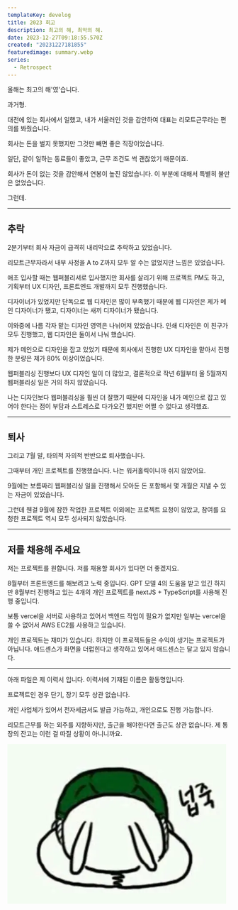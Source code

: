 ```yaml
---
templateKey: develog
title: 2023 회고
description: 최고의 해, 최악의 해.
date: 2023-12-27T09:18:55.570Z
created: "20231227181855"
featuredimage: summary.webp
series:
  - Retrospect
---
```

올해는 최고의 해'였'습니다.

과거형.

대전에 있는 회사에서 일했고, 내가 서울러인 것을 감안하여 대표는 리모트근무라는 편의를 봐줬습니다.

회사는 돈을 벌지 못했지만 그것만 빼면 좋은 직장이었습니다.

일단, 같이 일하는 동료들이 좋았고, 근무 조건도 썩 괜찮았기 때문이죠.

회사가 돈이 없는 것을 감안해서 연봉이 높진 않았습니다. 이 부분에 대해서 특별히 불만은 없었습니다.

그런데.

- - -

## 추락

2분기부터 회사 자금이 급격히 내리막으로 추락하고 있었습니다.

리모트근무자라서 내부 사정을 A to Z까지 모두 알 수는 없었지만 느낌은 있었습니다.

애초 입사할 때는 웹퍼블리셔로 입사했지만 회사를 살리기 위해 프로젝트 PM도 하고, 기획부터 UX 디자인, 프론트엔드 개발까지 모두 진행했습니다.

디자이너가 있었지만 단독으로 웹 디자인은 많이 부족했기 때문에 웹 디자인은 제가 메인 디자이너가 됐고, 디자이너는 새끼 디자이너가 됐습니다.

이와중에 나름 각자 맡는 디자인 영역은 나뉘어져 있었습니다. 인쇄 디자인은 이 친구가 모두 진행했고, 웹 디자인은 둘이서 나눠 했습니다.

제가 메인으로 디자인을 잡고 있었기 때문에 회사에서 진행한 UX 디자인을 맡아서 진행한 분량은 제가 80% 이상이었습니다.

웹퍼블리싱 진행보다 UX 디자인 일이 더 많았고, 결론적으로 작년 6월부터 올 5월까지 웹퍼블리싱 일은 거의 하지 않았습니다.

나는 디자인보다 웹퍼블리싱을 훨씬 더 잘했기 때문에 디자인을 내가 메인으로 잡고 있어야 한다는 점이 부담과 스트레스로 다가오긴 했지만 어쩔 수 없다고 생각했죠.

- - -

## 퇴사

그리고 7월 말, 타의적 자의적 반반으로 퇴사했습니다.

그때부터 개인 프로젝트를 진행했습니다. 나는 워커홀릭이니까 쉬지 않았어요.

9월에는 보름짜리 웹퍼블리싱 일을 진행해서 모아둔 돈 포함해서 몇 개월은 지낼 수 있는 자금이 있었습니다.

그런데 웬걸 9월에 잠깐 작업한 프로젝트 이외에는 프로젝트 요청이 않았고, 참여를 요청한 프로젝트 역시 모두 성사되지 않았습니다.

- - -

## 저를 채용해 주세요

저는 프로젝트를 원합니다. 저를 채용할 회사가 있다면 더 좋겠지요.

8월부터 프론트엔드를 해보려고 노력 중입니다. GPT 모델 4의 도움을 받고 있긴 하지만 8월부터 진행하고 있는 4개의 개인 프로젝트를 nextJS + TypeScript를 사용해 진행 중입니다.

보통 vercel을 서버로 사용하고 있어서 백엔드 작업이 필요가 없지만 일부는 vercel을 쓸 수 없어서 AWS EC2를 사용하고 있습니다.

개인 프로젝트는 재미가 있습니다. 하지만 이 프로젝트들은 수익이 생기는 프로젝트가 아닙니다. 애드센스가 화면을 더럽힌다고 생각하고 있어서 애드센스는 달고 있지 않습니다.

- - -

아래 파일은 제 이력서 입니다. 이력서에 기재된 이름은 활동명입니다.

프로젝트인 경우 단기, 장기 모두 상관 없습니다.

개인 사업체가 있어서 전자세금서도 발급 가능하고, 개인으로도 진행 가능합니다.

리모트근무를 하는 외주를 지향하지만, 출근을 해야한다면 출근도 상관 없습니다. 제 통장의 잔고는 이런 걸 따질 상황이 아니니까요.

![](09ea9a46587745acbaabca150f215419.webp)
